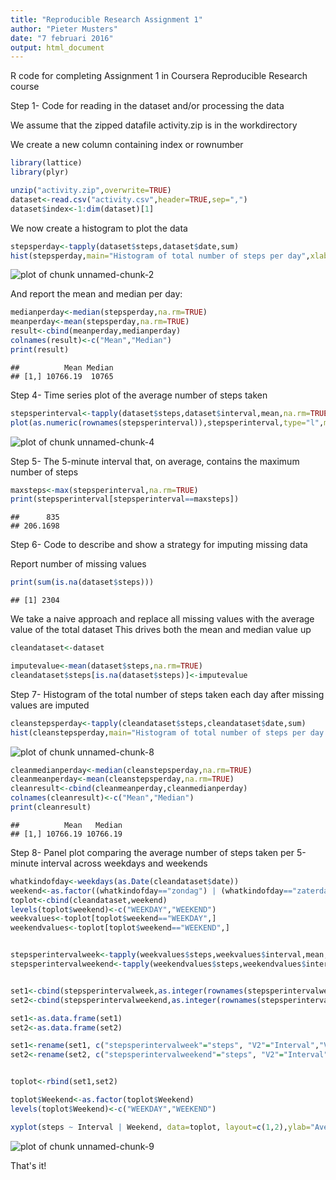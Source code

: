 ```yaml
---
title: "Reproducible Research Assignment 1"
author: "Pieter Musters"
date: "7 februari 2016"
output: html_document
---
```


R code for completing Assignment 1 in Coursera Reproducible Research course

Step 1- Code for reading in the dataset and/or processing the data

We assume that the zipped datafile activity.zip  is in the workdirectory

We create a new column containing index or rownumber


```r
library(lattice)
library(plyr)

unzip("activity.zip",overwrite=TRUE)
dataset<-read.csv("activity.csv",header=TRUE,sep=",")
dataset$index<-1:dim(dataset)[1]
```

We now create a histogram to plot the data


```r
stepsperday<-tapply(dataset$steps,dataset$date,sum)
hist(stepsperday,main="Histogram of total number of steps per day",xlab="Total number steps/day")
```

![plot of chunk unnamed-chunk-2](figure/unnamed-chunk-2-1.png)

And report the mean and median per day:


```r
medianperday<-median(stepsperday,na.rm=TRUE)
meanperday<-mean(stepsperday,na.rm=TRUE)
result<-cbind(meanperday,medianperday)
colnames(result)<-c("Mean","Median")
print(result)
```

```
##          Mean Median
## [1,] 10766.19  10765
```


Step 4- Time series plot of the average number of steps taken



```r
stepsperinterval<-tapply(dataset$steps,dataset$interval,mean,na.rm=TRUE)
plot(as.numeric(rownames(stepsperinterval)),stepsperinterval,type="l",main="Time series average steps per interval",xlab="Interval",ylab="Average nr of steps")
```

![plot of chunk unnamed-chunk-4](figure/unnamed-chunk-4-1.png)

Step 5- The 5-minute interval that, on average, contains the maximum number of steps


```r
maxsteps<-max(stepsperinterval,na.rm=TRUE)
print(stepsperinterval[stepsperinterval==maxsteps])
```

```
##      835 
## 206.1698
```

Step 6- Code to describe and show a strategy for imputing missing data

Report number of missing values


```r
print(sum(is.na(dataset$steps)))
```

```
## [1] 2304
```

We take a naive approach and replace all missing values with the average value of the total dataset
This drives both the mean and median value up




```r
cleandataset<-dataset

imputevalue<-mean(dataset$steps,na.rm=TRUE)
cleandataset$steps[is.na(dataset$steps)]<-imputevalue
```

Step 7- Histogram of the total number of steps taken each day after missing values are imputed


```r
cleanstepsperday<-tapply(cleandataset$steps,cleandataset$date,sum)
hist(cleanstepsperday,main="Histogram of total number of steps per day - imputed data",xlab="Total number steps/day")
```

![plot of chunk unnamed-chunk-8](figure/unnamed-chunk-8-1.png)

```r
cleanmedianperday<-median(cleanstepsperday,na.rm=TRUE)
cleanmeanperday<-mean(cleanstepsperday,na.rm=TRUE)
cleanresult<-cbind(cleanmeanperday,cleanmedianperday)
colnames(cleanresult)<-c("Mean","Median")
print(cleanresult)
```

```
##          Mean   Median
## [1,] 10766.19 10766.19
```

Step 8- Panel plot comparing the average number of steps taken per 5-minute interval across weekdays and weekends


```r
whatkindofday<-weekdays(as.Date(cleandataset$date))
weekend<-as.factor((whatkindofday=="zondag") | (whatkindofday=="zaterdag"))
toplot<-cbind(cleandataset,weekend)
levels(toplot$weekend)<-c("WEEKDAY","WEEKEND")
weekvalues<-toplot[toplot$weekend=="WEEKDAY",]
weekendvalues<-toplot[toplot$weekend=="WEEKEND",]


stepsperintervalweek<-tapply(weekvalues$steps,weekvalues$interval,mean,na.rm=TRUE)
stepsperintervalweekend<-tapply(weekendvalues$steps,weekendvalues$interval,mean,na.rm=TRUE)


set1<-cbind(stepsperintervalweek,as.integer(rownames(stepsperintervalweek)),(rep(0,length(stepsperintervalweek))))
set2<-cbind(stepsperintervalweekend,as.integer(rownames(stepsperintervalweekend)),(rep(1,length(stepsperintervalweekend))))

set1<-as.data.frame(set1)
set2<-as.data.frame(set2)

set1<-rename(set1, c("stepsperintervalweek"="steps", "V2"="Interval","V3"="Weekend"))
set2<-rename(set2, c("stepsperintervalweekend"="steps", "V2"="Interval","V3"="Weekend"))


toplot<-rbind(set1,set2)

toplot$Weekend<-as.factor(toplot$Weekend)
levels(toplot$Weekend)<-c("WEEKDAY","WEEKEND")

xyplot(steps ~ Interval | Weekend, data=toplot, layout=c(1,2),ylab="Average number of steps", xlab="Interval", type="l")
```

![plot of chunk unnamed-chunk-9](figure/unnamed-chunk-9-1.png)

That's it! 
